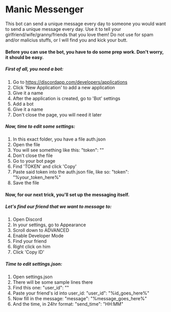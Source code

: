 # Manic Messenger

This bot can send a unique message every day to someone you would want to send a unique message every day. Use it to tell your girlfriend/wife/granny/friends that you love them! Do not use for spam and/or malicius stuffs, or I will find you and kick your butt.

#### Before you can use the bot, you have to do some prep work. Don't worry, it should be easy.

##### First of all, you need a bot:
1. Go to https://discordapp.com/developers/applications
2. Click 'New Application' to add a new application
3. Give it a name
4. After the application is created, go to 'Bot' settings
5. Add a bot
6. Give it a name
7. Don't close the page, you will need it later

##### Now, time to edit some settings:
1. In this exact folder, you have a file auth.json
2. Open the file
3. You will see something like this: "token": ""
4. Don't close the file
5. Go to your bot page
6. Find 'TOKEN' and click 'Copy'
7. Paste said token into the auth.json file, like so: "token": "%your_token_here%"
8. Save the file


#### Now, for our next trick, you'll set up the messaging itself.

##### Let's find our friend that we want to message to:
1. Open Discord
2. In your settings, go to Appearance
3. Scroll down to ADVANCED
4. Enable Developer Mode
5. Find your friend
6. Right click on him
7. Click 'Copy ID'

##### Time to edit settings.json:
1. Open settings.json
2. There will be some sample lines there
3. Find this one: "user_id": ""
4. Paste your friend's id into user_id: "user_id": "%id_goes_here%"
5. Now fill in the message: "message": "%message_goes_here%"
6. And the time, in 24hr format: "send_time": "HH:MM"
